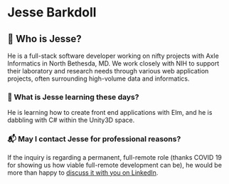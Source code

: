 # Jesse Barkdoll

## 🔎 Who is Jesse?

He is a full-stack software developer working on nifty projects with Axle Informatics in North Bethesda, MD. We work closely with NIH to support their laboratory and research needs through various web application projects, often surrounding high-volume data and informatics.

### 🌳 What is Jesse learning these days?

He is learning how to create front end applications with Elm, and he is dabbling with C# within the Unity3D space.

### 📬 May I contact Jesse for professional reasons?

If the inquiry is regarding a permanent, full-remote role (thanks COVID 19 for showing us how viable full-remote development can be), he would be more than happy to [discuss it with you on LinkedIn](https://www.linkedin.com/in/jessebarkdoll/).
